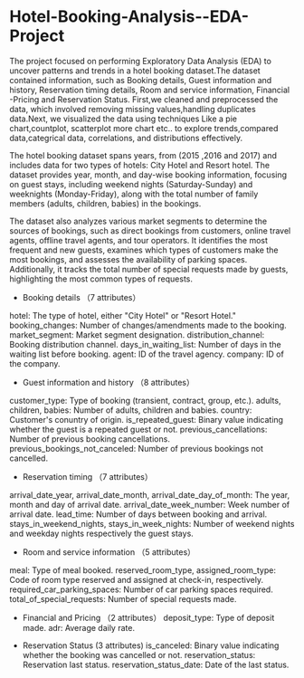 # Hotel-Booking-Analysis--EDA-Project

The project focused on performing Exploratory Data Analysis (EDA) to uncover patterns and trends in a hotel booking dataset.The dataset contained information, such as Booking details, Guest information and history, Reservation timing details, Room and service information, Financial -Pricing and Reservation Status.
First,we cleaned and preprocessed the data, which involved removing missing values,handling duplicates data.Next, we visualized the data using techniques Like a pie chart,countplot, scatterplot more chart etc.. to explore trends,compared data,categrical data, correlations, and distributions effectively.

The hotel booking dataset spans years, from (2015 ,2016 and 2017) and includes data for two types of hotels: City Hotel and Resort hotel. The dataset provides year, month, and day-wise booking information, focusing on guest stays, including weekend nights (Saturday-Sunday) and weeknights (Monday-Friday), along with the total number of family members (adults, children, babies) in the bookings.

The dataset also analyzes various market segments to determine the sources of bookings, such as direct bookings from customers, online travel agents, offline travel agents, and tour operators. It identifies the most frequent and new guests, examines which types of customers make the most bookings, and assesses the availability of parking spaces. Additionally, it tracks the total number of special requests made by guests, highlighting the most common types of requests.

* Booking details （7 attributes）

hotel: The type of hotel, either "City Hotel" or "Resort Hotel."
booking_changes: Number of changes/amendments made to the booking.
market_segment: Market segment designation.
distribution_channel: Booking distribution channel.
days_in_waiting_list: Number of days in the waiting list before booking.
agent: ID of the travel agency.
company: ID of the company.

* Guest information and history （8 attributes）

customer_type: Type of booking (transient, contract, group, etc.).
adults, children, babies: Number of adults, children and babies.
country: Customer's conuntry of origin.
is_repeated_guest: Binary value indicating whether the guest is a repeated guest or not.
previous_cancellations: Number of previous booking cancellations.
previous_bookings_not_canceled: Number of previous bookings not cancelled.

* Reservation timing （7 attributes）

arrival_date_year, arrival_date_month, arrival_date_day_of_month: The year, month and day of arrival date.
arrival_date_week_number: Week number of arrival date.
lead_time: Number of days between booking and arrival.
stays_in_weekend_nights, stays_in_week_nights: Number of weekend nights and weekday nights respectively the guest stays.

* Room and service information （5 attributes）

meal: Type of meal booked.
reserved_room_type, assigned_room_type: Code of room type reserved and assigned at check-in, respectively.
required_car_parking_spaces: Number of car parking spaces required.
total_of_special_requests: Number of special requests made.

* Financial and Pricing （2 attributes）
deposit_type: Type of deposit made.
adr: Average daily rate.

* Reservation Status (3 attributes)
is_canceled: Binary value indicating whether the booking was cancelled or not.
reservation_status: Reservation last status.
reservation_status_date: Date of the last status.
